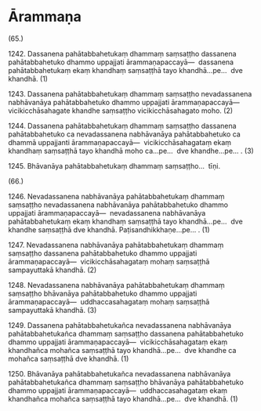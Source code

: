 

# Ārammaṇa






(65.)

1242\. Dassanena pahātabbahetukaṃ dhammaṃ saṃsaṭṭho dassanena pahātabbahetuko dhammo uppajjati ārammaṇapaccayā—  dassanena pahātabbahetukaṃ ekaṃ khandhaṃ saṃsaṭṭhā tayo khandhā…pe…  dve khandhā. (1)

1243\. Dassanena pahātabbahetukaṃ dhammaṃ saṃsaṭṭho nevadassanena nabhāvanāya pahātabbahetuko dhammo uppajjati ārammaṇapaccayā—  vicikicchāsahagate khandhe saṃsaṭṭho vicikicchāsahagato moho. (2)

1244\. Dassanena pahātabbahetukaṃ dhammaṃ saṃsaṭṭho dassanena pahātabbahetuko ca nevadassanena nabhāvanāya pahātabbahetuko ca dhammā uppajjanti ārammaṇapaccayā—  vicikicchāsahagataṃ ekaṃ khandhaṃ saṃsaṭṭhā tayo khandhā moho ca…pe…  dve khandhe…pe… . (3)

1245\. Bhāvanāya pahātabbahetukaṃ dhammaṃ saṃsaṭṭho…  tīṇi.

(66.)

1246\. Nevadassanena nabhāvanāya pahātabbahetukaṃ dhammaṃ saṃsaṭṭho nevadassanena nabhāvanāya pahātabbahetuko dhammo uppajjati ārammaṇapaccayā—  nevadassanena nabhāvanāya pahātabbahetukaṃ ekaṃ khandhaṃ saṃsaṭṭhā tayo khandhā…pe…  dve khandhe saṃsaṭṭhā dve khandhā. Paṭisandhikkhaṇe…pe… . (1)

1247\. Nevadassanena nabhāvanāya pahātabbahetukaṃ dhammaṃ saṃsaṭṭho dassanena pahātabbahetuko dhammo uppajjati ārammaṇapaccayā—  vicikicchāsahagataṃ mohaṃ saṃsaṭṭhā sampayuttakā khandhā. (2)

1248\. Nevadassanena nabhāvanāya pahātabbahetukaṃ dhammaṃ saṃsaṭṭho bhāvanāya pahātabbahetuko dhammo uppajjati ārammaṇapaccayā—  uddhaccasahagataṃ mohaṃ saṃsaṭṭhā sampayuttakā khandhā. (3)

1249\. Dassanena pahātabbahetukañca nevadassanena nabhāvanāya pahātabbahetukañca dhammaṃ saṃsaṭṭho dassanena pahātabbahetuko dhammo uppajjati ārammaṇapaccayā—  vicikicchāsahagataṃ ekaṃ khandhañca mohañca saṃsaṭṭhā tayo khandhā…pe…  dve khandhe ca mohañca saṃsaṭṭhā dve khandhā. (1)

1250\. Bhāvanāya pahātabbahetukañca nevadassanena nabhāvanāya pahātabbahetukañca dhammaṃ saṃsaṭṭho bhāvanāya pahātabbahetuko dhammo uppajjati ārammaṇapaccayā—  uddhaccasahagataṃ ekaṃ khandhañca mohañca saṃsaṭṭhā tayo khandhā…pe…  dve khandhā. (1)



